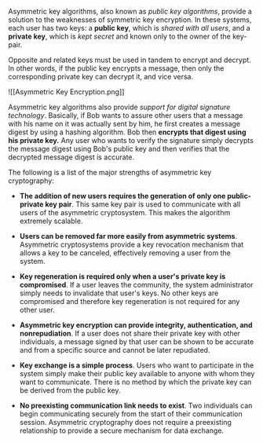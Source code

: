 
Asymmetric key algorithms, also known as *public key algorithms*, provide a solution to the weaknesses of symmetric key encryption. In these systems, each user has two keys: a **public key**, which is *shared with all users*, and a **private key**, which is *kept secret* and known only to the owner of the key-pair. 

Opposite and related keys must be used in tandem to encrypt and decrypt. In other words, if the public key encrypts a message, then only the corresponding private key can decrypt it, and vice versa.

![[Asymmetric Key Encryption.png]]

Asymmetric key algorithms also provide *support for digital signature technology*. Basically, if Bob wants to assure other users that a message with his name on it was actually sent by him, he first creates a message digest by using a hashing algorithm. Bob then **encrypts that digest using his private key.** Any user who wants to verify the signature simply decrypts the message digest using Bob's public key and then verifies that the decrypted message digest is accurate.

The following is a list of the major strengths of asymmetric key cryptography:

- **The addition of new users requires the generation of only one public-private key pair**. This same key pair is used to communicate with all users of the asymmetric cryptosystem. This makes the algorithm extremely scalable.
  
- **Users can be removed far more easily from asymmetric systems**. Asymmetric cryptosystems provide a key revocation mechanism that allows a key to be canceled, effectively removing a user from the system.
  
- **Key regeneration is required only when a user's private key is compromised**. If a user leaves the community, the system administrator simply needs to invalidate that user's keys. No other keys are compromised and therefore key regeneration is not required for any other user.
  
- **Asymmetric key encryption can provide integrity, authentication, and nonrepudiation**. If a user does not share their private key with other individuals, a message signed by that user can be shown to be accurate and from a specific source and cannot be later repudiated.
  
- **Key exchange is a simple process**. Users who want to participate in the system simply make their public key available to anyone with whom they want to communicate. There is no method by which the private key can be derived from the public key.
  
- **No preexisting communication link needs to exist**. Two individuals can begin communicating securely from the start of their communication session. Asymmetric cryptography does not require a preexisting relationship to provide a secure mechanism for data exchange.